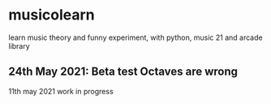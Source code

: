 # musicolearn
learn music theory and funny experiment, with python, music 21 and arcade library

24th May 2021: Beta test
Octaves are wrong
----------
11th may 2021 work in progress
